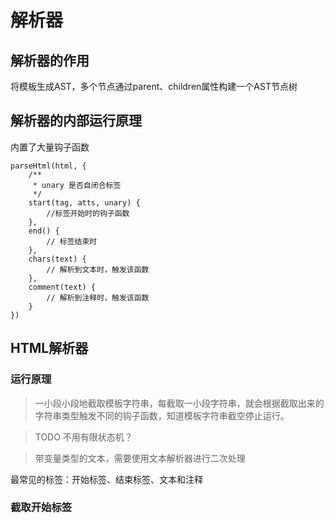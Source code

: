 # 解析器

## 解析器的作用

将模板生成AST，多个节点通过parent、children属性构建一个AST节点树

## 解析器的内部运行原理

内置了大量钩子函数

```JS
parseHtml(html, {
    /**
     * unary 是否自闭合标签
     */
    start(tag, atts, unary) {
        //标签开始时的钩子函数
    },
    end() {
        // 标签结束时
    },
    chars(text) {
        // 解析到文本时，触发该函数
    },
    comment(text) {
        // 解析到注释时，触发该函数
    }
})
```

## HTML解析器

### 运行原理

> 一小段小段地截取模板字符串，每截取一小段字符串，就会根据截取出来的字符串类型触发不同的钩子函数，知道模板字符串截空停止运行。

> TODO 不用有限状态机？

> 带变量类型的文本，需要使用文本解析器进行二次处理

最常见的标签：开始标签、结束标签、文本和注释

### 截取开始标签
